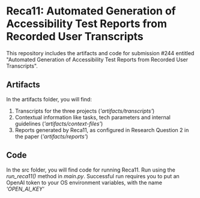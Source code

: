 # Reca11: Automated Generation of Accessibility Test Reports from Recorded User Transcripts

This repository includes the artifacts and code for submission #244 entitled "Automated Generation of Accessibility Test Reports from Recorded User Transcripts".

## Artifacts

In the artifacts folder, you will find:
1. Transcripts for the three projects (_'artifacts/transcripts'_)
2. Contextual information like tasks, tech parameters and internal guidelines (_'artifacts/context-files'_)
3. Reports generated by Reca11, as configured in Research Question 2 in the paper (_'artifacts/reports'_)

## Code

In the src folder, you will find code for running Reca11. Run using the _run_reca11()_ method in _main.py_.
Successful run requires you to put an OpenAI token to your OS environment variables, with the name _'OPEN_AI_KEY'_
